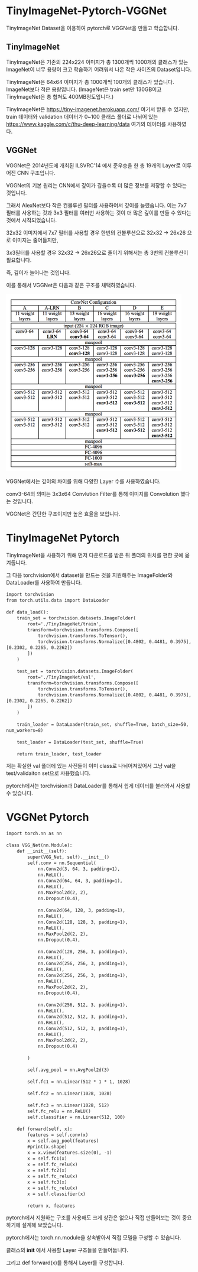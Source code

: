# TinyImageNet-Pytorch-VGGNet

TinyImageNet Dataset을 이용하여 pytorch로 VGGNet을 만들고 학습합니다.

## TinyImageNet

TinyImageNet은 기존의 224x224 이미지가 총 1300개씩 1000개의 클래스가 있는 ImageNet이 너무 용량이 크고 학습하기 어려워서 나온 작은 사이즈의 Dataset입니다.

TinyImageNet은 64x64 이미지가 총 1000개씩 100개의 클래스가 있습니다. ImageNet보다 적은 용량입니다. (ImageNet은 train set만 130GB이고 TinyImageNet은 총 합쳐도 400MB정도입니다.)

TinyImageNet은 https://tiny-imagenet.herokuapp.com/ 여기서 받을 수 있지만, train 데이터와 validation 데이터가 0~100 클래스 폴더로 나뉘어 있는 https://www.kaggle.com/c/thu-deep-learning/data 여기의 데이터를 사용하였다.

## VGGNet

VGGNet은 2014년도에 개최된 ILSVRC'14 에서 준우승을 한 총 19개의 Layer로 이루어진 CNN 구조입니다.

VGGNet의 기본 원리는 CNN에서 깊이가 깊을수록 더 많은 정보를 저장할 수 있다는 것입니다.

그래서 AlexNet보다 작은 컨볼루션 필터를 사용하여서 깊이를 늘렸습니다. 이는 7x7 필터를 사용하는 것과 3x3 필터를 여러번 사용하는 것이 더 많은 깊이를 만들 수 있다는 것에서 시작되었습니다.

32x32 이미지에서 7x7 필터를 사용할 경우 한번의 컨볼루션으로 32x32 -> 26x26 으로 이미지는 줄어들지만,

3x3필터를 사용할 경우 32x32 -> 26x26으로 줄이기 위해서는 총 3번의 컨볼루션이 필요합니다.

즉, 깊이가 늘어나는 것입니다.

이를 통해서 VGGNet은 다음과 같은 구조를 채택하였습니다.

![img1](https://github.com/kjo26619/TinyImageNet-Pytorch-VGGNet/blob/main/image/vgg.png)

VGGNet에서는 깊이의 차이를 위해 다양한 Layer 수를 사용하였습니다.

conv3-64의 의미는 3x3x64 Convlution Filter를 통해 이미지를 Convolution 했다는 것입니다.

VGGNet은 간단한 구조이지만 높은 효율을 보입니다.

# TinyImageNet Pytorch

TinyImageNet을 사용하기 위해 먼저 다운로드를 받은 뒤 폴더의 위치를 편한 곳에 옮겨둡니다.

그 다음 torchvision에서 dataset을 만드는 것을 지원해주는 ImageFolder와 DataLoader를 사용하여 만듭니다.

```
import torchvision
from torch.utils.data import DataLoader

def data_load():
    train_set = torchvision.datasets.ImageFolder(
        root='./TinyImageNet/train',
        transform=torchvision.transforms.Compose([
            torchvision.transforms.ToTensor(),
            torchvision.transforms.Normalize([0.4802, 0.4481, 0.3975], [0.2302, 0.2265, 0.2262])
        ])
    )

    test_set = torchvision.datasets.ImageFolder(
        root='./TinyImageNet/val',
        transform=torchvision.transforms.Compose([
            torchvision.transforms.ToTensor(),
            torchvision.transforms.Normalize([0.4802, 0.4481, 0.3975], [0.2302, 0.2265, 0.2262])
        ])
    )

    train_loader = DataLoader(train_set, shuffle=True, batch_size=50, num_workers=8)

    test_loader = DataLoader(test_set, shuffle=True)

    return train_loader, test_loader
```

저는 확실한 val 폴더에 있는 사진들이 이미 class로 나뉘어져있어서 그냥 val을 test/validaiton set으로 사용했습니다.

pytorch에서는 torchvision과 DataLoader를 통해서 쉽게 데이터를 불러와서 사용할 수 있습니다.

# VGGNet Pytorch

```
import torch.nn as nn

class VGG_Net(nn.Module):
    def __init__(self):
        super(VGG_Net, self).__init__()
        self.conv = nn.Sequential(
            nn.Conv2d(3, 64, 3, padding=1),
            nn.ReLU(),
            nn.Conv2d(64, 64, 3, padding=1),
            nn.ReLU(),
            nn.MaxPool2d(2, 2),
            nn.Dropout(0.4),

            nn.Conv2d(64, 128, 3, padding=1),
            nn.ReLU(),
            nn.Conv2d(128, 128, 3, padding=1),
            nn.ReLU(),
            nn.MaxPool2d(2, 2),
            nn.Dropout(0.4),

            nn.Conv2d(128, 256, 3, padding=1),
            nn.ReLU(),
            nn.Conv2d(256, 256, 3, padding=1),
            nn.ReLU(),
            nn.Conv2d(256, 256, 3, padding=1),
            nn.ReLU(),
            nn.MaxPool2d(2, 2),
            nn.Dropout(0.4),

            nn.Conv2d(256, 512, 3, padding=1),
            nn.ReLU(),
            nn.Conv2d(512, 512, 3, padding=1),
            nn.ReLU(),
            nn.Conv2d(512, 512, 3, padding=1),
            nn.ReLU(),
            nn.MaxPool2d(2, 2),
            nn.Dropout(0.4)

        )

        self.avg_pool = nn.AvgPool2d(3)

        self.fc1 = nn.Linear(512 * 1 * 1, 1028)

        self.fc2 = nn.Linear(1028, 1028)

        self.fc3 = nn.Linear(1028, 512)
        self.fc_relu = nn.ReLU()
        self.classifier = nn.Linear(512, 100)

    def forward(self, x):
        features = self.conv(x)
        x = self.avg_pool(features)
        #print(x.shape)
        x = x.view(features.size(0), -1)
        x = self.fc1(x)
        x = self.fc_relu(x)
        x = self.fc2(x)
        x = self.fc_relu(x)
        x = self.fc3(x)
        x = self.fc_relu(x)
        x = self.classifier(x)

        return x, features
```

pytorch에서 지원하는 구조를 사용해도 크게 상관은 없으나 직접 만들어보는 것이 중요하기에 설계해 보았습니다.

pytorch에서는 torch.nn.module을 상속받아서 직접 모델을 구성할 수 있습니다.

클래스의 __init__ 에서 사용할 Layer 구조들을 만들어둡니다.

그리고 def forward(x)를 통해서 Layer를 구성합니다.


